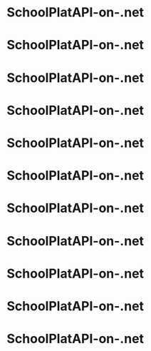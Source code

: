 # SchoolPlatAPI-on-.net
# SchoolPlatAPI-on-.net
# SchoolPlatAPI-on-.net
# SchoolPlatAPI-on-.net
# SchoolPlatAPI-on-.net
# SchoolPlatAPI-on-.net
# SchoolPlatAPI-on-.net
# SchoolPlatAPI-on-.net
# SchoolPlatAPI-on-.net
# SchoolPlatAPI-on-.net
# SchoolPlatAPI-on-.net
